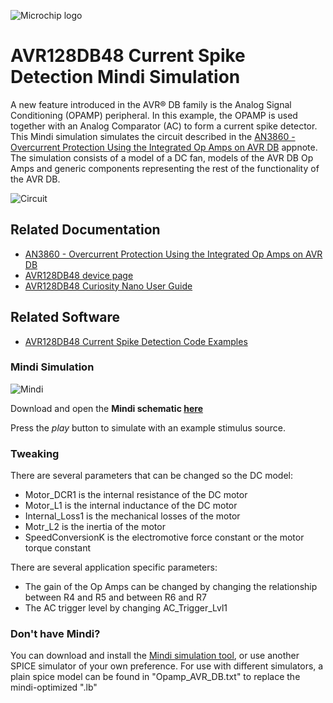 ![Microchip logo](images/microchip.png)

# AVR128DB48 Current Spike Detection Mindi Simulation
A new feature introduced in the AVR® DB family is the Analog Signal Conditioning (OPAMP) peripheral. In this example, the OPAMP is used together with an Analog Comparator (AC) to form a current spike detector. This Mindi simulation simulates the circuit described in the [AN3860 - Overcurrent Protection Using the Integrated Op Amps on AVR DB](https://microchip.com/DS00003860) appnote. The simulation consists of a model of a DC fan, models of the AVR DB Op Amps and generic components representing the rest of the functionality of the AVR DB.

![Circuit](images/Circuit.PNG)

## Related Documentation

* [AN3860 - Overcurrent Protection Using the Integrated Op Amps on AVR DB](https://microchip.com/DS00003860) 
* [AVR128DB48 device page](https://www.microchip.com/wwwproducts/en/AVR128DB48)
* [AVR128DB48 Curiosity Nano User Guide](https://www.microchip.com/DS50003037)

## Related Software
* [AVR128DB48 Current Spike Detection Code Examples](https://github.com/search?q=topic%3Aavr-db+topic%3Aovercurrent-protection+org%3Amicrochip-pic-avr-examples)

### Mindi Simulation
![Mindi](images/mplab-mindi-analog-simulator.png)

Download and open the **Mindi schematic [here](https://github.com/microchip-pic-avr-examples/avr128db48-current-protection-mindi/releases/latest)**

Press the _play_ button to simulate with an example stimulus source.

### Tweaking
There are several parameters that can be changed so the DC model:
* Motor_DCR1 is the internal resistance of the DC motor
* Motor_L1 is the internal inductance of the DC motor
* Internal_Loss1 is the mechanical losses of the motor
* Motr_L2 is the inertia of the motor
* SpeedConversionK is the electromotive force constant or the motor torque constant

There are several application specific parameters: 
* The gain of the Op Amps can be changed by changing the relationship between R4 and R5 and between R6 and R7
* The AC trigger level by changing AC_Trigger_Lvl1 

### Don't have Mindi?
You can download and install the [Mindi simulation tool](https://www.microchip.com/mplab/mplab-mindi), or use another SPICE simulator of your own preference. For use with different simulators, a plain spice model can be found in "Opamp_AVR_DB.txt" to replace the mindi-optimized ".lb" 